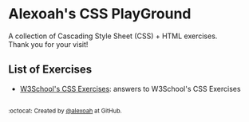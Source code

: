 # Alexoah's CSS PlayGround
A collection of Cascading Style Sheet (CSS) + HTML exercises.  
Thank you for your visit!

## List of Exercises
* [W3School's CSS Exercises](./W3School-CSSExercises): answers to W3School's CSS Exercises

##
<sup>:octocat: Created by [@alexoah](http://github.com/alexoah) at GitHub.</sup>

